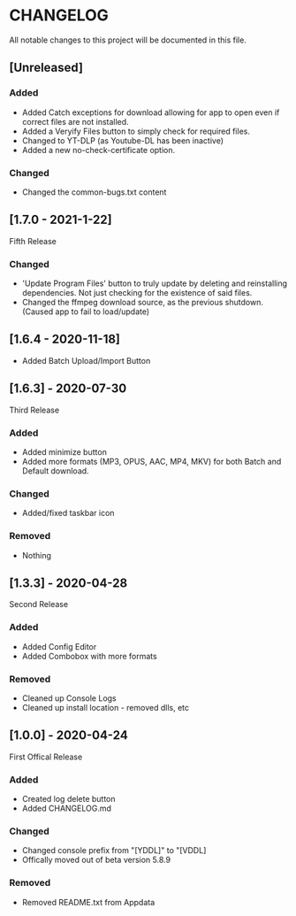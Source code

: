 # CHANGELOG
All notable changes to this project will be documented in this file.

## [Unreleased]

### Added
- Added Catch exceptions for download allowing for app to open even if correct files are not installed. 
- Added a Veryify Files button to simply check for required files.
- Changed to YT-DLP (as Youtube-DL has been inactive)
- Added a new no-check-certificate option.

### Changed
- Changed the common-bugs.txt content

## [1.7.0 - 2021-1-22]
Fifth Release

### Changed
- 'Update Program Files' button to truly update by deleting and reinstalling dependencies. Not just checking for the existence of said files.
- Changed the ffmpeg download source, as the previous shutdown. (Caused app to fail to load/update)


## [1.6.4 - 2020-11-18]
- Added Batch Upload/Import Button

## [1.6.3] - 2020-07-30
Third Release

### Added
- Added minimize button
- Added more formats (MP3, OPUS, AAC, MP4, MKV) for both Batch and Default download.

### Changed
- Added/fixed taskbar icon

### Removed
- Nothing

## [1.3.3] - 2020-04-28
Second Release
### Added
- Added Config Editor
- Added Combobox with more formats

### Removed
- Cleaned up Console Logs
- Cleaned up install location - removed dlls, etc

## [1.0.0] - 2020-04-24
First Offical Release
### Added
- Created log delete button
- Added CHANGELOG.md

### Changed
- Changed console prefix from "[YDDL]" to "[VDDL]
- Offically moved out of beta version 5.8.9

### Removed
- Removed README.txt from Appdata

